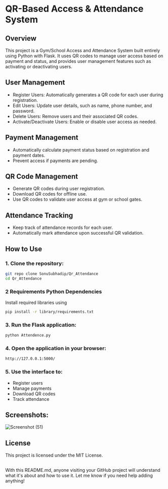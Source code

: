 # QR-Based Access & Attendance System
## Overview
This project is a Gym/School Access and Attendance System built entirely using Python with Flask. It uses QR codes to manage user access based on payment and status, and provides user management features such as activating or deactivating users.

## User Management
- Register Users: Automatically generates a QR code for each user during registration.
- Edit Users: Update user details, such as name, phone number, and password.
- Delete Users: Remove users and their associated QR codes.
- Activate/Deactivate Users: Enable or disable user access as needed.
## Payment Management
- Automatically calculate payment status based on registration and payment dates.
- Prevent access if payments are pending.
## QR Code Management
- Generate QR codes during user registration.
- Download QR codes for offline use.
- Use QR codes to validate user access at gym or school gates.
## Attendance Tracking
- Keep track of attendance records for each user.
- Automatically mark attendance upon successful QR validation.

## How to Use
### 1. Clone the repository:
```bash
git repo clone SonuSubhadip/Qr_Attendance
cd Qr_Attendance
```
### 2 Requirements Python Dependencies
Install required libraries using
```bash
pip install -r library/requirements.txt
```

### 3. Run the Flask application:
```bash
python Attendence.py
```

### 4. Open the application in your browser:
```bash
http://127.0.0.1:5000/
```

### 5. Use the interface to:
- Register users
- Manage payments
- Download QR codes
- Track attendance

## Screenshots:
![Screenshot (51)](https://github.com/user-attachments/assets/b7536da5-1861-421d-b610-fc2ec843bdf8)

## License
This project is licensed under the MIT License.

##
With this README.md, anyone visiting your GitHub project will understand what it's about and how to use it. Let me know if you need help adding anything!

